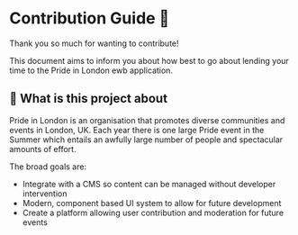# Contribution Guide 🦄

Thank you so much for wanting to contribute!

This document aims to inform you about how best to go about lending your time to the Pride in London ewb application.

## 🤔 What is this project about
Pride in London is an organisation that promotes diverse communities and events in London, UK. Each year there is one large Pride event in the Summer which entails an awfully large number of people and spectacular amounts of effort.

The broad goals are:
* Integrate with a CMS so content can be managed without developer intervention
* Modern, component based UI system to allow for future development
* Create a platform allowing user contribution and moderation for future events
